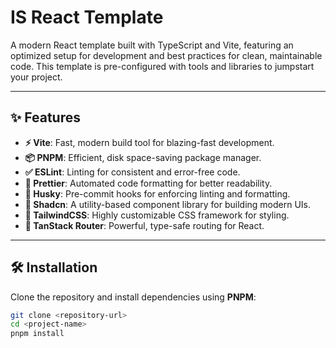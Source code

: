 # IS React Template

A modern React template built with TypeScript and Vite, featuring an optimized setup for development and best practices for clean, maintainable code. This template is pre-configured with tools and libraries to jumpstart your project.

---

## ✨ Features

- **⚡ Vite**: Fast, modern build tool for blazing-fast development.
- **📦 PNPM**: Efficient, disk space-saving package manager.
- **✅ ESLint**: Linting for consistent and error-free code.
- **💅 Prettier**: Automated code formatting for better readability.
- **🎯 Husky**: Pre-commit hooks for enforcing linting and formatting.
- **🌈 Shadcn**: A utility-based component library for building modern UIs.
- **🎨 TailwindCSS**: Highly customizable CSS framework for styling.
- **🔗 TanStack Router**: Powerful, type-safe routing for React.

---

## 🛠️ Installation

Clone the repository and install dependencies using **PNPM**:

```bash
git clone <repository-url>
cd <project-name>
pnpm install

